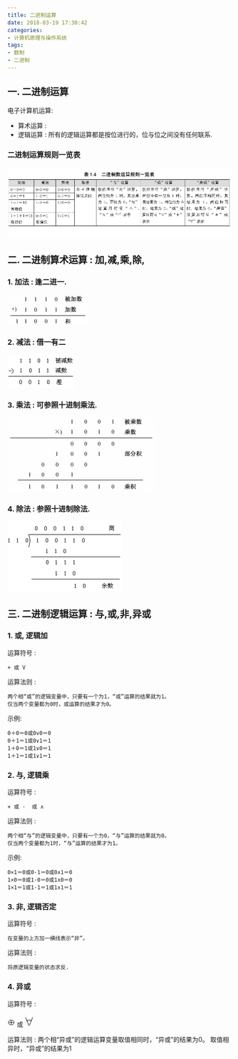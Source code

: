 ```yaml
---
title: 二进制运算
date: 2018-03-19 17:30:42
categories:
- 计算机原理与操作系统
tags:
- 数制
- 二进制
---
```

## 一. 二进制运算
电子计算机运算:

- 算术运算 : 
- 逻辑运算 : 所有的逻辑运算都是按位进行的，位与位之间没有任何联系.

### 二进制运算规则一览表
![二进制运算规则一览表](/imgs/linux/bin-%E4%BA%8C%E8%BF%9B%E5%88%B6%E6%95%B0%E8%BF%90%E7%AE%97%E8%A7%84%E5%88%99.JPG)

## 二. 二进制算术运算 : 加,减,乘,除,
### 1. 加法 : 逢二进一.
![加法](/imgs/linux/bin-%E5%8A%A0%E6%B3%95.jpg "加法")

### 2. 减法 : 借一有二
![减法](/imgs/linux/bin-%E5%87%8F%E6%B3%95.gif "减法")

### 3. 乘法 : 可参照十进制乘法.
![乘法](/imgs/linux/bin-%E4%B9%98%E6%B3%95.jpg "乘法")

### 4. 除法 : 参照十进制除法.
![除法](/imgs/linux/bin-%E9%99%A4%E6%B3%95.gif "除法")

## 三. 二进制逻辑运算 : 与,或,非,异或

### 1. 或, 逻辑加
运算符号 :

    + 或 V

运算法则 :

    两个相“或”的逻辑变量中，只要有一个为1，“或”运算的结果就为1。
    仅当两个变量都为0时，或运算的结果才为0。

示例:

    0＋0＝0或0∨0＝0
    0＋1＝1或0∨1＝1
    1＋0＝1或1∨0＝1
    1＋1＝1或1∨1＝1

### 2. 与, 逻辑乘
运算符号 :

    × 或 ·  或 ∧ 
运算法则 :

    两个相“与”的逻辑变量中，只要有一个为0，“与”运算的结果就为0。
    仅当两个变量都为1时，“与”运算的结果才为1。

示例:

    0×1＝0或0·1＝0或0∧1＝0
    1×0＝0或1·0＝0或1∧0＝0
    1×1＝1或1·1＝1或1∧1＝1

### 3. 非, 逻辑否定
运算符号 :

    在变量的上方加一横线表示“非”。

运算法则 :
    
    将原逻辑变量的状态求反.

### 4. 异或
运算符号 :
    
![异或](/imgs/linux/bin-%E5%BC%82%E6%88%96_01.gif) 或
![抑或](/imgs/linux/bin-%E5%BC%82%E6%88%96_02.JPG)

运算法则 :
    两个相“异或”的逻辑运算变量取值相同时，“异或”的结果为0。
    取值相异时，“异或”的结果为1